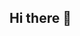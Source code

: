 ## Hi there 👋

<!--
**flksequeira/flksequeira** is a ✨ _special_ ✨ repository because its `README.md` (this file) appears on your GitHub profile.

Here are some ideas to get you started:

- 🔭 I’m a student at Instituto Superior Técnico
- 🌱 I’m currently learning Python, Prolog and Java

